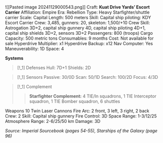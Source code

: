 ![[Pasted image 20241129000543.png]]
Craft: **Kuat Drive Yards’ Escort Carrier**
Affiliation: Empire
Era: Rebellion
Type: Heavy Starfighter/shuttle carrier
Scale: Capital
Length: 500 meters
Skill: Capital ship piloting: KDY Escort Carrier
Crew: 3,485, gunners: 20, skeleton: 1,500/+10
Crew Skill: Astrogation 3D+2, capital ship gunnery 4D, capital ship piloting 4D+1, capital ship shields 3D+2, sensors 3D+2
Passengers: 800 (troops)
Cargo Capacity: 500 metric tons
Consumables: 9 months
Cost: Not available for sale
Hyperdrive Multiplier: x1
Hyperdrive Backup: x12
Nav Computer: Yes
Maneuverability: 1D
Space: 4

**Systems**
> [!_1] Defenses
> Hull: 7D+1
> Shields: 2D

> [!_1] Sensors
> Passive: 30/0D
> Scan: 50/1D
> Search: 100/2D
> Focus: 4/3D

> [!_1] Complement
> > **Starfighter Complement:** 4 TIE/In squadrons, 1 TIE Interceptor squadron, 1 TIE Bomber squadron, 6 shuttles

Weapons
10 Twin Laser Cannons
Fire Arc: 2 front, 3 left, 3 right, 2 back
Crew: 2
Skill: Capital ship gunnery
Fire Control: 3D
Space Range: 1-3/12/25
Atmosphere Range: 2-6/25/50 km
Damage: 3D



*Source: Imperial Sourcebook (pages 54-55), Starships of the Galaxy (page 96)*

